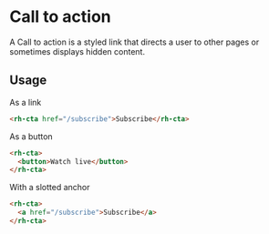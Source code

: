 # Call to action

A Call to action is a styled link that directs a user to other pages or sometimes displays hidden content.

## Usage

As a link

```html
<rh-cta href="/subscribe">Subscribe</rh-cta>
```

As a button

```html
<rh-cta>
  <button>Watch live</button>
</rh-cta>
```

With a slotted anchor

```html
<rh-cta>
  <a href="/subscribe">Subscribe</a>
</rh-cta>
```
